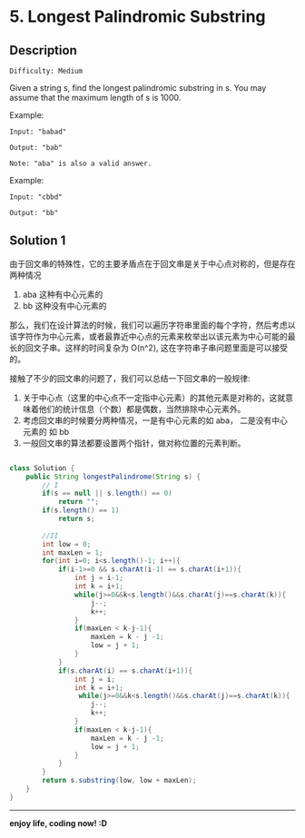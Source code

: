 # 5. Longest Palindromic Substring
## Description

```
Difficulty: Medium
```
Given a string s, find the longest palindromic substring in s. You may assume that the maximum length of s is 1000.

Example:

	Input: "babad"
	
	Output: "bab"
	
	Note: "aba" is also a valid answer.

Example:

	Input: "cbbd"
	
	Output: "bb"
## Solution 1
由于回文串的特殊性，它的主要矛盾点在于回文串是关于中心点对称的，但是存在两种情况

1. aba 这种有中心元素的
2. bb 这种没有中心元素的

那么，我们在设计算法的时候，我们可以遍历字符串里面的每个字符，然后考虑以该字符作为中心元素，或者最靠近中心点的元素来枚举出以该元素为中心可能的最长的回文子串。这样的时间复杂为 O(n^2), 这在字符串子串问题里面是可以接受的。

接触了不少的回文串的问题了，我们可以总结一下回文串的一般规律:

1. 关于中心点（这里的中心点不一定指中心元素）的其他元素是对称的，这就意味着他们的统计信息（个数）都是偶数，当然排除中心元素外。
2. 考虑回文串的时候要分两种情况，一是有中心元素的如 aba， 二是没有中心元素的 如 bb
3. 一般回文串的算法都要设置两个指针，做对称位置的元素判断。


```java

class Solution {
    public String longestPalindrome(String s) {
        // I
        if(s == null || s.length() == 0)
            return "";
        if(s.length() == 1)
            return s;
        
        //II
        int low = 0;
        int maxLen = 1;
        for(int i=0; i<s.length()-1; i++){
            if(i-1>=0 && s.charAt(i-1) == s.charAt(i+1)){
                int j = i-1;
                int k = i+1;
                while(j>=0&&k<s.length()&&s.charAt(j)==s.charAt(k)){
                    j--;
                    k++;
                }
                if(maxLen < k-j-1){
                    maxLen = k - j -1;
                    low = j + 1;
                }
            }
            if(s.charAt(i) == s.charAt(i+1)){
                int j = i;
                int k = i+1;
                 while(j>=0&&k<s.length()&&s.charAt(j)==s.charAt(k)){
                    j--;
                    k++;
                }
                if(maxLen < k-j-1){
                    maxLen = k - j -1;
                    low = j + 1;
                }
            }
        }
        return s.substring(low, low + maxLen);
    }
}
```

***

**enjoy life, coding now! :D**
